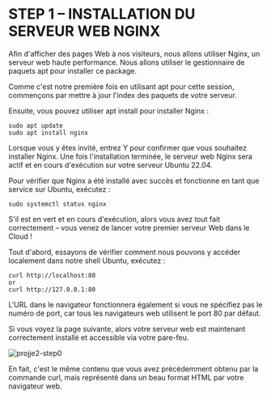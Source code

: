 # STEP 1 – INSTALLATION DU SERVEUR WEB NGINX

Afin d'afficher des pages Web à nos visiteurs, nous allons utiliser Nginx, un serveur web haute performance. Nous allons utiliser le gestionnaire de paquets apt pour installer ce package.

Comme c'est notre première fois en utilisant apt pour cette session, commençons par mettre à jour l'index des paquets de votre serveur. 

Ensuite, vous pouvez utiliser apt install pour installer Nginx :

```
sudo apt update
sudo apt install nginx
```
Lorsque vous y êtes invité, entrez Y pour confirmer que vous souhaitez installer Nginx. Une fois l'installation terminée, le serveur web Nginx sera actif et en cours d'exécution sur votre serveur Ubuntu 22.04.

Pour vérifier que Nginx a été installé avec succès et fonctionne en tant que service sur Ubuntu, exécutez :

```
sudo systemctl status nginx
```

S'il est en vert et en cours d'exécution, alors vous avez tout fait correctement – vous venez de lancer votre premier serveur Web dans le Cloud !


Tout d'abord, essayons de vérifier comment nous pouvons y accéder localement dans notre shell Ubuntu, exécutez :
```
curl http://localhost:80
or
curl http://127.0.0.1:80
```

L'URL dans le navigateur fonctionnera également si vous ne spécifiez pas le numéro de port, car tous les navigateurs web utilisent le port 80 par défaut.

Si vous voyez la page suivante, alors votre serveur web est maintenant correctement installé et accessible via votre pare-feu.

![projje2-step0](https://user-images.githubusercontent.com/85270361/210116186-f5ec30cf-5fe3-410d-9c21-2f26b03c4815.PNG)

En fait, c'est le même contenu que vous avez précédemment obtenu par la commande curl, mais représenté dans un beau format HTML par votre navigateur web.
